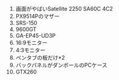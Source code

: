 1. 画面がやばいSatellite 2250 SA60C 4C2
2. PX9514Pのマザー
3. SRS-150
4. 9600GT
5. GA-EP45-UD3P
6. 16:9モニター
7. 4:3モニター
8. ペンタブの板だけ*2
9. バックパネルがダンボールのPCケース
10. GTX260
